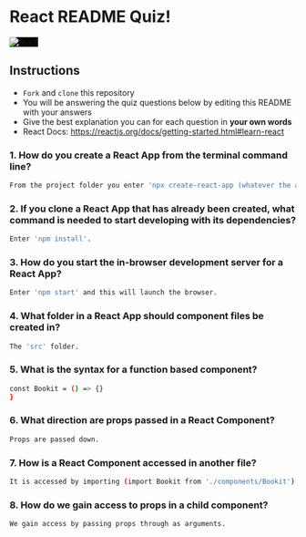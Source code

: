# React README Quiz!

<div>
  <img alt="react" style="background-color: black" src="https://betabeers.com/static/uploads/blog/20170420_React_logo_wordmark.png" />
</div>

## Instructions

- `Fork` and `clone` this repository
- You will be answering the quiz questions below by editing this README with your answers
- Give the best explanation you can for each question in **your own words**
- React Docs: https://reactjs.org/docs/getting-started.html#learn-react

### 1. How do you create a React App from the terminal command line?

```sh
From the project folder you enter 'npx create-react-app (whatever the app name may be)'.
```

### 2. If you clone a React App that has already been created, what command is needed to start developing with its dependencies?

```sh
Enter 'npm install'.
```

### 3. How do you start the in-browser development server for a React App?

```sh
Enter 'npm start' and this will launch the browser.
```

### 4. What folder in a React App should component files be created in?

```sh
The 'src' folder.
```

### 5. What is the syntax for a function based component?

```sh
const Bookit = () => {}
}
```

### 6. What direction are props passed in a React Component?

```sh
Props are passed down.
```

### 7. How is a React Component accessed in another file?

```sh
It is accessed by importing (import Bookit from './components/Bookit') that component into said file.
```

### 8. How do we gain access to props in a child component?

```sh
We gain access by passing props through as arguments.
```
